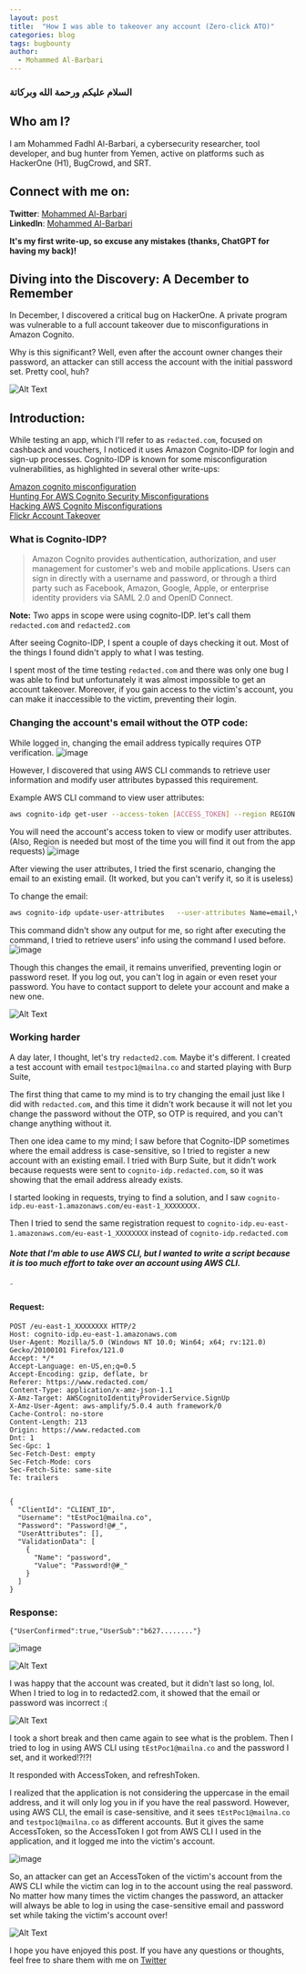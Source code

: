 ```yaml
---
layout: post
title:  "How I was able to takeover any account (Zero-click ATO)"
categories: blog
tags: bugbounty
author:
  - Mohammed Al-Barbari
---
```

 

### السلام عليكم ورحمة الله وبركاتة 
## Who am I?
I am Mohammed Fadhl Al-Barbari, a cybersecurity researcher, tool developer, and bug hunter from Yemen, active on platforms such as HackerOne (H1), BugCrowd, and SRT.

## Connect with me on:

**Twitter**:     [Mohammed Al-Barbari](https://twitter.com/m4dm0e)  
**LinkedIn**:     [Mohammed Al-Barbari](https://www.linkedin.com/in/albarbari/)  

**It's my first write-up, so excuse any mistakes (thanks, ChatGPT for having my back)!**

## Diving into the Discovery: A December to Remember
In December, I discovered a critical bug on HackerOne. A private program was vulnerable to a full account takeover due to misconfigurations in Amazon Cognito.

Why is this significant? Well, even after the account owner changes their password, an attacker can still access the account with the initial password set. Pretty cool, huh?

![Alt Text](https://media4.giphy.com/media/v1.Y2lkPTc5MGI3NjExY281M3hpdjBzd2hqM2RhbGMzYWg2azE0dGwyNXphemptaTRjZHg2ciZlcD12MV9pbnRlcm5hbF9naWZfYnlfaWQmY3Q9Zw/SQQ5VpVKhCM9O/giphy.gif)


## Introduction:
While testing an app, which I'll refer to as `redacted.com`, focused on cashback and vouchers, I noticed it uses Amazon Cognito-IDP for login and sign-up processes. Cognito-IDP is known for some misconfiguration vulnerabilities, as highlighted in several other write-ups:

[Amazon cognito misconfiguration](https://systemweakness.com/amazon-cognito-misconfiguration-4e90d14377c7)  
[Hunting For AWS Cognito Security Misconfigurations](https://www.yassineaboukir.com/talks/NahamConEU2022.pdf)  
[Hacking AWS Cognito Misconfigurations](https://notsosecure.com/hacking-aws-cognito-misconfigurations)  
[Flickr Account Takeover](https://security.lauritz-holtmann.de/advisories/flickr-account-takeover/)  


### What is Cognito-IDP?
>Amazon Cognito provides authentication, authorization, and user management for customer's web and mobile applications. Users can sign in directly with a username and password, or through a third party such as Facebook, Amazon, Google, Apple, or enterprise identity providers via SAML 2.0 and OpenID Connect.


**Note:** Two apps in scope were using cognito-IDP. let's call them `redacted.com` and `redacted2.com` 

After seeing Cognito-IDP,  I spent a couple of days checking it out. Most of the things I found didn't apply to what I was testing.

I spent most of the time testing `redacted.com` and there was only one bug I was able to find but unfortunately it was almost impossible to get an account takeover. 
Moreover, if you gain access to the victim's account, you can make it inaccessible to the victim, preventing their login.

### Changing the account's email without the OTP code:

While logged in, changing the email address typically requires OTP verification. 
![image](../../../../assets/images/emailchanging.png)


However, I discovered that using AWS CLI commands to retrieve user information and modify user attributes bypassed this requirement.

Example AWS CLI command to view user attributes:
```bash
aws cognito-idp get-user --access-token [ACCESS_TOKEN] --region REGION
```
You will need the account's access token to view or modify user attributes. (Also, Region is needed but most of the time you will find it out from the app requests)
![image](../../../../assets/images/getuserinfo.png)


After viewing the user attributes, I tried the first scenario, changing the email to an existing email. (It worked, but you can't verify it, so it is useless)

To change the email:
```bash
aws cognito-idp update-user-attributes   --user-attributes Name=email,Value="newEmail@mailna.co" --access-token  [ACCESS_TOKEN] --region REGION
```
This command didn't show any output for me, so right after executing the command, I tried to retrieve users' info using the command I used before.
![image](../../../../assets/images/emailischanged.png)

Though this changes the email, it remains unverified, preventing login or password reset.
If you log out, you can't log in again or even reset your password. You have to contact support to delete your account and make a new one.

![Alt Text](https://i.imgur.com/PxO2Qv9.gif)

### Working harder
A day later, I thought, let's try `redacted2.com`. Maybe it's different. I created a test account with email `testpoc1@mailna.co` and started playing with Burp Suite, 

The first thing that came to my mind is to try changing the email just like I did with `redacted.com`, and this time it didn't work because it will not let you change the password without the OTP, so OTP is required, and you can't change anything without it.


Then one idea came to my mind; I saw before that Cognito-IDP sometimes where the email address is case-sensitive, so I tried to register a new account with an existing email.
I tried with Burp Suite, but it didn't work because requests were sent to `cognito-idp.redacted.com`, so it was showing that the email address already exists.

I started looking in requests, trying to find a solution, and I saw `cognito-idp.eu-east-1.amazonaws.com/eu-east-1_XXXXXXXX.`

Then I tried to send the same registration request to `cognito-idp.eu-east-1.amazonaws.com/eu-east-1_XXXXXXXX` instead of `cognito-idp.redacted.com`

##### Note that I'm able to use AWS CLI, but I wanted to write a script because it is too much effort to take over an account using AWS CLI.

َ
#### Request:
```
POST /eu-east-1_XXXXXXXX HTTP/2
Host: cognito-idp.eu-east-1.amazonaws.com
User-Agent: Mozilla/5.0 (Windows NT 10.0; Win64; x64; rv:121.0) Gecko/20100101 Firefox/121.0
Accept: */*
Accept-Language: en-US,en;q=0.5
Accept-Encoding: gzip, deflate, br
Referer: https://www.redacted.com/
Content-Type: application/x-amz-json-1.1
X-Amz-Target: AWSCognitoIdentityProviderService.SignUp
X-Amz-User-Agent: aws-amplify/5.0.4 auth framework/0
Cache-Control: no-store
Content-Length: 213
Origin: https://www.redacted.com
Dnt: 1
Sec-Gpc: 1
Sec-Fetch-Dest: empty
Sec-Fetch-Mode: cors
Sec-Fetch-Site: same-site
Te: trailers


{
  "ClientId": "CLIENT_ID",
  "Username": "tEstPoc1@mailna.co",
  "Password": "Password!@#_",
  "UserAttributes": [],
  "ValidationData": [
    {
      "Name": "password",
      "Value": "Password!@#_"
    }
  ]
}
```

### Response:
```
{"UserConfirmed":true,"UserSub":"b627........"}
```

![image](../../../../assets/images/diagram.jpg)


![Alt Text](https://media0.giphy.com/media/v1.Y2lkPTc5MGI3NjExYnJoNWdmdXpybnB0OWQyd253czhoamF3cWtyand5ZGR1ZGJyd2ttYiZlcD12MV9pbnRlcm5hbF9naWZfYnlfaWQmY3Q9Zw/Sqfu14lSonVN219Zb6/giphy.gif)

I was happy that the account was created, but it didn't last so long, lol. When I tried to log in to redacted2.com, it showed that the email or password was incorrect :(

![Alt Text](https://media1.giphy.com/media/3o7btYLAW7doynq3p6/giphy.gif?cid=ecf05e47xfgoyljpem9hieta41yq3mjeci4e6ux5sv42h67a&ep=v1_gifs_search&rid=giphy.gif&ct=g)


I took a short break and then came again to see what is the problem. Then I tried to log in using AWS CLI using `tEstPoc1@mailna.co` and the password I set, and it worked!?!?!

It responded with AccessToken, and refreshToken.

I realized that the application is not considering the uppercase in the email address, and it will only log you in if you have the real password. However, using AWS CLI, the email is case-sensitive, and it sees `tEstPoc1@mailna.co` and `testpoc1@mailna.co` as different accounts. But it gives the same AccessToken, so the AccessToken I got from AWS CLI I used in the application, and it logged me into the victim's account.

![image](../../../../assets/images/takeoverscript.png)

So, an attacker can get an AccessToken of the victim's account from the AWS CLI while the victim can log in to the account using the real password. No matter how many times the victim changes the password, an attacker will always be able to log in using the case-sensitive email and password set while taking the victim's account over!



![Alt Text](https://media0.giphy.com/media/25JGQ0SPpafi8/giphy.gif?cid=ecf05e477jlkbjzeus3osgri2a7rwtyj2pxnd5quolrd5ucu&ep=v1_gifs_search&rid=giphy.gif&ct=g)


I hope you have enjoyed this post. If you have any questions or thoughts, feel free to share them with me on [Twitter](https://twitter.com/m4dm0e)  
